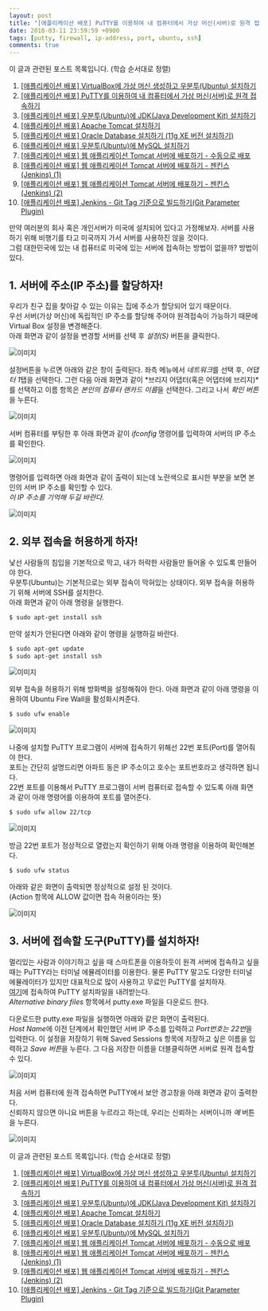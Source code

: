 ```yaml
---
layout: post
title: "[애플리케이션 배포] PuTTY를 이용하여 내 컴퓨터에서 가상 머신(서버)로 원격 접속하기"
date: 2018-03-11 23:59:59 +0900
tags: [putty, firewall, ip-address, port, ubuntu, ssh]
comments: true
---
```

이 글과 관련된 포스트 목록입니다. (학습 순서대로 정렬)
1. [[애플리케이션 배포] VirtualBox에 가상 머신 생성하고 우분투(Ubuntu) 설치하기](https://blog.tophoon.com/2018/03/10/setup-ubuntu-to-virtualbox.html)
2. [[애플리케이션 배포] PuTTY를 이용하여 내 컴퓨터에서 가상 머신(서버)로 원격 접속하기](https://blog.tophoon.com/2018/03/11/connecting-local-remote-using-putty.html)
3. [[애플리케이션 배포] 우분투(Ubuntu)에 JDK(Java Development Kit) 설치하기](https://blog.tophoon.com/2018/03/12/setup-jdk-to-ubuntu.html)
4. [[애플리케이션 배포] Apache Tomcat 설치하기](https://blog.tophoon.com/2018/03/13/setup-tomcat-to-ubuntu.html)
5. [[애플리케이션 배포] Oracle Database 설치하기 (11g XE 버전 설치하기)](https://blog.tophoon.com/2018/03/14/setup-oracle-to-ubuntu.html)
6. [[애플리케이션 배포] 우분투(Ubuntu)에 MySQL 설치하기](https://blog.tophoon.com/2018/03/20/setup-mysql-to-ubuntu.html)
7. [[애플리케이션 배포] 웹 애플리케이션 Tomcat 서버에 배포하기 - 수동으로 배포](https://blog.tophoon.com/2018/03/21/deploy-war-to-tomcat-manually.html)
8. [[애플리케이션 배포] 웹 애플리케이션 Tomcat 서버에 배포하기 - 젠킨스(Jenkins) (1)](https://blog.tophoon.com/2018/03/22/deploy-war-to-tomcat-jenkins.html)
9. [[애플리케이션 배포] 웹 애플리케이션 Tomcat 서버에 배포하기 - 젠킨스(Jenkins) (2)](https://blog.tophoon.com/2018/03/23/deploy-war-to-tomcat-jenkins.html)
10. [[애플리케이션 배포] Jenkins - Git Tag 기준으로 빌드하기(Git Parameter Plugin)](https://blog.tophoon.com/2018/03/24/setup-git-parameter-plugin-to-jenkins.html)

만약 여러분의 회사 혹은 개인서버가 미국에 설치되어 있다고 가정해보자. 서버를 사용하기 위해 비행기를 타고 미국까지 가서 서버를 사용하진 않을 것이다.<br/>
그럼 대한민국에 있는 내 컴퓨터로 미국에 있는 서버에 접속하는 방법이 없을까? 방법이 있다.

## 1. 서버에 주소(IP 주소)를 할당하자!
우리가 친구 집을 찾아갈 수 있는 이유는 집에 주소가 할당되어 있기 때문이다.<br/>
우선 서버(가상 머신)에 독립적인 IP 주소를 할당해 주어야 원격접속이 가능하기 때문에 Virtual Box 설정을 변경해준다.<br/>
아래 화면과 같이 설정을 변경할 서버를 선택 후 *설정(S)* 버튼을 클릭한다.

![이미지](/files/connecting-local-remote-using-putty-01.png)

설정버튼을 누르면 아래와 같은 창이 출력된다. 좌측 메뉴에서 *네트워크*를 선택 후, *어댑터 1*탭을 선택한다.
그런 다음 아래 화면과 같이 *브리지 어댑터(혹은 어댑터에 브리지)*를 선택하고 이름 항목은 *본인의 컴퓨터 랜카드 이름*을 선택한다.
그리고 나서 *확인 버튼*을 누른다.

![이미지](/files/connecting-local-remote-using-putty-02.png)

서버 컴퓨터를 부팅한 후 아래 화면과 같이 *ifconfig* 명령어를 입력하여 서버의 IP 주소를 확인한다.

![이미지](/files/connecting-local-remote-using-putty-03.png)

명령어를 입력하면 아래 화면과 같이 출력이 되는데 노란색으로 표시한 부분을 보면 본인의 서버 IP 주소를 확인할 수 있다.<br/>
*이 IP 주소를 기억해 두길 바란다.*

![이미지](/files/connecting-local-remote-using-putty-04.png)

## 2. 외부 접속을 허용하게 하자!
낯선 사람들의 침입을 기본적으로 막고, 내가 허락한 사람들만 들어올 수 있도록 만들어야 한다.<br/>
우분투(Ubuntu)는 기본적으로는 외부 접속이 막혀있는 상태이다. 외부 접속을 허용하기 위해 서버에 SSH를 설치한다.<br/>
아래 화면과 같이 아래 명령을 실행한다.
```sh
$ sudo apt-get install ssh
```
만약 설치가 안된다면 아래와 같이 명령을 실행하길 바란다.
```sh
$ sudo apt-get update
$ sudo apt-get install ssh
```

![이미지](/files/connecting-local-remote-using-putty-05.png)

외부 접속을 허용하기 위해 방화벽을 설정해줘야 한다.
아래 화면과 같이 아래 명령을 이용하여 Ubuntu Fire Wall을 활성화시켜준다.
```sh
$ sudo ufw enable
```

![이미지](/files/connecting-local-remote-using-putty-06.png)

나중에 설치할 PuTTY 프로그램이 서버에 접속하기 위해선 22번 포트(Port)를 열어줘야 한다.<br/>
포트는 간단히 설명드리면 아파트 동은 IP 주소이고 호수는 포트번호라고 생각하면 됩니다.<br/>
22번 포트를 이용해서 PuTTY 프로그램이 서버 컴퓨터로 접속할 수 있도록 아래 화면과 같이 아래 명령어를 이용하여 포트를 열어준다.
```sh
$ sudo ufw allow 22/tcp
```

![이미지](/files/connecting-local-remote-using-putty-07.png)

방금 22번 포트가 정상적으로 열렸는지 확인하기 위해 아래 명령을 이용하여 확인해본다.
```sh
$ sudo ufw status
```
아래와 같은 화면이 출력되면 정상적으로 설정 된 것이다.<br/>
(Action 항목에 ALLOW 값이면 접속 허용이라는 뜻)

![이미지](/files/connecting-local-remote-using-putty-08.png)

## 3. 서버에 접속할 도구(PuTTY)를 설치하자!
멀리있는 사람과 이야기하고 싶을 때 스마트폰을 이용하듯이 원격 서버에 접속하고 싶을 때는 PuTTY라는 터미널 에뮬레이터를 이용한다.
물론 PuTTY 말고도 다양한 터미널 에뮬레이터가 있지만 대표적으로 많이 사용하고 무료인 PuTTY를 설치하자.<br/>
[여기](https://www.chiark.greenend.org.uk/~sgtatham/putty/latest.html)에 접속하여 PuTTY 설치파일을 내려받는다.<br/>
*Alternative binary files* 항목에서 putty.exe 파일을 다운로드 한다.

다운로드한 putty.exe 파일을 실행하면 아래와 같은 화면이 출력된다.<br/>
*Host Name*에 이전 단계에서 확인했던 서버 IP 주소를 입력하고 *Port번호는 22번*을 입력한다.
이 설정을 저장하기 위해 Saved Sessions 항목에 저장하고 싶은 이름을 입력하고 *Save 버튼*을 누른다.
그 다음 저장한 이름을 더블클릭하면 서버로 원격 접속할 수 있다.

![이미지](/files/connecting-local-remote-using-putty-09.png)

처음 서버 컴퓨터에 원격 접속하면 PuTTY에서 보안 경고창을 아래 화면과 같이 출력한다.<br/>
신뢰하지 않으면 아니요 버튼을 누르라고 하는데, 우리는 신뢰하는 서버이니까 *예* 버튼을 누른다.

![이미지](/files/connecting-local-remote-using-putty-10.png)

이 글과 관련된 포스트 목록입니다. (학습 순서대로 정렬)
1. [[애플리케이션 배포] VirtualBox에 가상 머신 생성하고 우분투(Ubuntu) 설치하기](https://blog.tophoon.com/2018/03/10/setup-ubuntu-to-virtualbox.html)
2. [[애플리케이션 배포] PuTTY를 이용하여 내 컴퓨터에서 가상 머신(서버)로 원격 접속하기](https://blog.tophoon.com/2018/03/11/connecting-local-remote-using-putty.html)
3. [[애플리케이션 배포] 우분투(Ubuntu)에 JDK(Java Development Kit) 설치하기](https://blog.tophoon.com/2018/03/12/setup-jdk-to-ubuntu.html)
4. [[애플리케이션 배포] Apache Tomcat 설치하기](https://blog.tophoon.com/2018/03/13/setup-tomcat-to-ubuntu.html)
5. [[애플리케이션 배포] Oracle Database 설치하기 (11g XE 버전 설치하기)](https://blog.tophoon.com/2018/03/14/setup-oracle-to-ubuntu.html)
6. [[애플리케이션 배포] 우분투(Ubuntu)에 MySQL 설치하기](https://blog.tophoon.com/2018/03/20/setup-mysql-to-ubuntu.html)
7. [[애플리케이션 배포] 웹 애플리케이션 Tomcat 서버에 배포하기 - 수동으로 배포](https://blog.tophoon.com/2018/03/21/deploy-war-to-tomcat-manually.html)
8. [[애플리케이션 배포] 웹 애플리케이션 Tomcat 서버에 배포하기 - 젠킨스(Jenkins) (1)](https://blog.tophoon.com/2018/03/22/deploy-war-to-tomcat-jenkins.html)
9. [[애플리케이션 배포] 웹 애플리케이션 Tomcat 서버에 배포하기 - 젠킨스(Jenkins) (2)](https://blog.tophoon.com/2018/03/23/deploy-war-to-tomcat-jenkins.html)
10. [[애플리케이션 배포] Jenkins - Git Tag 기준으로 빌드하기(Git Parameter Plugin)](https://blog.tophoon.com/2018/03/24/setup-git-parameter-plugin-to-jenkins.html)